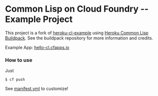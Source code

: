 # Common Lisp on Cloud Foundry -- Example Project

This project is a fork of [heroku-cl-example](https://github.com/jsmpereira/heroku-cl-example) using [Heroku Common Lisp Buildpack](https://github.com/jsmpereira/heroku-buildpack-cl).  See the buildpack repository for more information and credits.


Example App: [hello-cl.cfapps.io](https://hello-cl.cfapps.io)

### How to use

Just

``` console
$ cf push
```

See [manifest.yml](manifest.yml) to customize!
